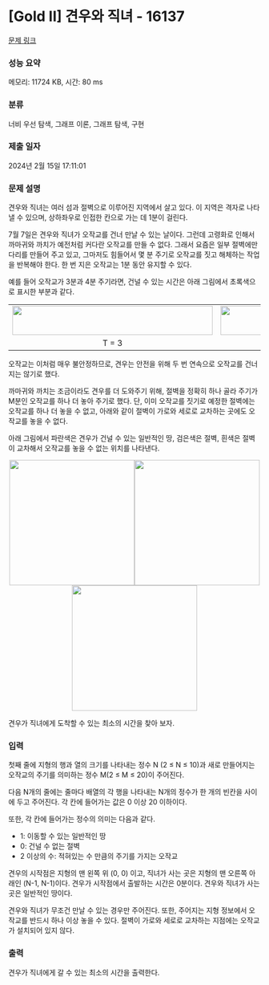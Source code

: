 # [Gold II] 견우와 직녀 - 16137 

[문제 링크](https://www.acmicpc.net/problem/16137) 

### 성능 요약

메모리: 11724 KB, 시간: 80 ms

### 분류

너비 우선 탐색, 그래프 이론, 그래프 탐색, 구현

### 제출 일자

2024년 2월 15일 17:11:01

### 문제 설명

<p>견우와 직녀는 여러 섬과 절벽으로 이루어진 지역에서 살고 있다. 이 지역은 격자로 나타낼 수 있으며, 상하좌우로 인접한 칸으로 가는 데 1분이 걸린다.</p>

<p>7월 7일은 견우와 직녀가 오작교를 건너 만날 수 있는 날이다. 그런데 고령화로 인해서 까마귀와 까치가 예전처럼 커다란 오작교를 만들 수 없다. 그래서 요즘은 일부 절벽에만 다리를 만들어 주고 있고, 그마저도 힘들어서 몇 분 주기로 오작교를 짓고 해체하는 작업을 반복해야 한다. 한 번 지은 오작교는 1분 동안 유지할 수 있다.</p>

<p>예를 들어 오작교가 3분과 4분 주기라면, 건널 수 있는 시간은 아래 그림에서 초록색으로 표시한 부분과 같다.</p>

<table class="table table-bordered" style="width: 100%;">
	<tbody>
		<tr>
			<td style="text-align: center;"><img alt="" src="https://upload.acmicpc.net/ec16292c-82ee-4005-9396-68b7a6553bf0/-/preview/" style="width: 400px; height: 58px;"></td>
			<td style="text-align: center;"><img alt="" src="https://upload.acmicpc.net/0b4fc5d2-e569-42eb-8aed-7217c1cbe58a/-/preview/" style="width: 400px; height: 58px;"></td>
		</tr>
		<tr>
			<td style="text-align: center;">T = 3</td>
			<td style="text-align: center;">T = 4</td>
		</tr>
	</tbody>
</table>

<p>오작교는 이처럼 매우 불안정하므로, 견우는 안전을 위해 두 번 연속으로 오작교를 건너지는 않기로 했다.</p>

<p>까마귀와 까치는 조금이라도 견우를 더 도와주기 위해, 절벽을 정확히 하나 골라 주기가 M분인 오작교를 하나 더 놓아 주기로 했다. 단, 이미 오작교를 짓기로 예정한 절벽에는 오작교를 하나 더 놓을 수 없고, 아래와 같이 절벽이 가로와 세로로 교차하는 곳에도 오작교를 놓을 수 없다.</p>

<p>아래 그림에서 파란색은 견우가 건널 수 있는 일반적인 땅, 검은색은 절벽, 흰색은 절벽이 교차해서 오작교를 놓을 수 없는 위치를 나타낸다.</p>

<p style="text-align: center;"><img alt="" src="https://upload.acmicpc.net/478968f8-19f0-4605-9644-94b1cd89c378/-/preview/" style="width: 250px; height: 250px;"><img alt="" src="https://upload.acmicpc.net/e3614d8e-4d04-44ea-9dbb-07e4a2f23328/-/preview/" style="width: 250px; height: 250px;"><img alt="" src="https://upload.acmicpc.net/362105a1-75ca-4286-8f63-684daf820c92/-/preview/" style="width: 250px; height: 250px;"></p>

<p>견우가 직녀에게 도착할 수 있는 최소의 시간을 찾아 보자.</p>

### 입력 

 <p>첫째 줄에 지형의 행과 열의 크기를 나타내는 정수 N (2 ≤ N ≤ 10)과 새로 만들어지는 오작교의 주기를 의미하는 정수 M(2 ≤ M ≤ 20)이 주어진다.</p>

<p>다음 N개의 줄에는 줄마다 배열의 각 행을 나타내는 N개의 정수가 한 개의 빈칸을 사이에 두고 주어진다. 각 칸에 들어가는 값은 0 이상 20 이하이다.</p>

<p>또한, 각 칸에 들어가는 정수의 의미는 다음과 같다.</p>

<ul>
	<li>1: 이동할 수 있는 일반적인 땅</li>
	<li>0: 건널 수 없는 절벽</li>
	<li>2 이상의 수: 적혀있는 수 만큼의 주기를 가지는 오작교</li>
</ul>

<p>견우의 시작점은 지형의 맨 왼쪽 위 (0, 0) 이고, 직녀가 사는 곳은 지형의 맨 오른쪽 아래인 (N-1, N-1)이다. 견우가 시작점에서 출발하는 시간은 0분이다. 견우와 직녀가 사는 곳은 일반적인 땅이다.</p>

<p>견우와 직녀가 무조건 만날 수 있는 경우만 주어진다. 또한, 주어지는 지형 정보에서 오작교를 반드시 하나 이상 놓을 수 있다. 절벽이 가로와 세로로 교차하는 지점에는 오작교가 설치되어 있지 않다.</p>

### 출력 

 <p>견우가 직녀에게 갈 수 있는 최소의 시간을 출력한다.</p>

